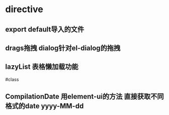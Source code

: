 # directive
## export default导入的文件
## drags拖拽  dialog针对el-dialog的拖拽 
## lazyList 表格懒加载功能

#class
## CompilationDate  用element-ui的方法 直接获取不同格式的date yyyy-MM-dd
